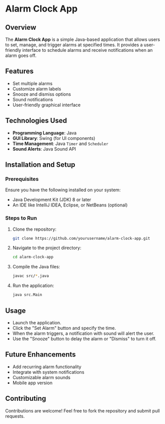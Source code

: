 # Alarm Clock App

## Overview
The **Alarm Clock App** is a simple Java-based application that allows users to set, manage, and trigger alarms at specified times. It provides a user-friendly interface to schedule alarms and receive notifications when an alarm goes off.

## Features
- Set multiple alarms
- Customize alarm labels
- Snooze and dismiss options
- Sound notifications
- User-friendly graphical interface

## Technologies Used
- **Programming Language**: Java
- **GUI Library**: Swing (for UI components)
- **Time Management**: Java `Timer` and `Scheduler`
- **Sound Alerts**: Java Sound API

## Installation and Setup
### Prerequisites
Ensure you have the following installed on your system:
- Java Development Kit (JDK) 8 or later
- An IDE like IntelliJ IDEA, Eclipse, or NetBeans (optional)

### Steps to Run
1. Clone the repository:
   ```sh
   git clone https://github.com/yourusername/alarm-clock-app.git
   ```
2. Navigate to the project directory:
   ```sh
   cd alarm-clock-app
   ```
3. Compile the Java files:
   ```sh
   javac src/*.java
   ```
4. Run the application:
   ```sh
   java src.Main
   ```

## Usage
- Launch the application.
- Click the "Set Alarm" button and specify the time.
- When the alarm triggers, a notification with sound will alert the user.
- Use the "Snooze" button to delay the alarm or "Dismiss" to turn it off.

## Future Enhancements
- Add recurring alarm functionality
- Integrate with system notifications
- Customizable alarm sounds
- Mobile app version

## Contributing
Contributions are welcome! Feel free to fork the repository and submit pull requests.
